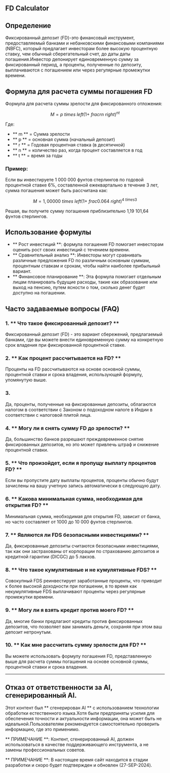 ## FD Calculator

## Определение
Фиксированный депозит (FD)-это финансовый инструмент, предоставляемый банками и небанковскими финансовыми компаниями (NBFC), который предлагает инвесторам более высокую процентную ставку, чем обычный сберегательный счет, до даты даты погашения.Инвестор депонирует единовременную сумму за фиксированный период, а проценты, полученные по депозиту, выплачиваются с погашением или через регулярные промежутки времени.

## Формула для расчета суммы погашения FD

Формула для расчета суммы зрелости для фиксированного отложения:

$$
M = p \ times \ left (1 + \ frac {r} {n} \ right)^{nt}
$$

Где:
- ** m ** = Сумма зрелости
- ** p ** = основная сумма (начальный депозит)
- ** r ** = Годовая процентная ставка (в десятичной)
- ** n ** = количество раз, когда процент составляется в год
- ** t ** = время за годы

### Пример:

Если вы инвестируете 1 000 000 фунтов стерлингов по годовой процентной ставке 6%, составленной ежеквартально в течение 3 лет, сумма погашения может быть рассчитана как:

$$
M = 1,00 000 \ times \ left (1 + \ frac {0.06} {4} \ right)^{4 \ times 3}
$$

Решая, вы получите сумму погашения приблизительно 1,19 101,64 фунтов стерлингов.

## Использование формулы

- ** Рост инвестиций **: формула погашения FD помогает инвесторам оценить рост своих инвестиций с течением времени.
- ** Сравнительный анализ **: Инвесторы могут сравнивать различные предложения FD по различным основным суммам, процентным ставкам и срокам, чтобы найти наиболее прибыльный вариант.
- ** Финансовое планирование **: Эта формула помогает отдельным лицам планировать будущие расходы, такие как образование или выход на пенсию, путем ясности о том, сколько денег будет доступно на погашении.

## Часто задаваемые вопросы (FAQ)

### 1. ** Что такое фиксированный депозит? **
Фиксированный депозит (FD) - это вариант сбережений, предлагаемый банками, где вы можете внести единовременную сумму на конкретную срок владения при фиксированной процентной ставке.

### 2. ** Как процент рассчитывается на FD? **
Проценты на FD рассчитываются на основе основной суммы, процентной ставки и срока владения, использующей формулу, упомянутую выше.

### 3.
Да, проценты, полученные на фиксированные депозиты, облагаются налогом в соответствии с Законом о подоходном налоге в Индии в соответствии с налоговой плитой лица.

### 4. ** Могу ли я снять сумму FD до зрелости? **
Да, большинство банков разрешают преждевременное снятие фиксированных депозитов, но это может привлечь штраф и снижение процентной ставки.

### 5. ** Что произойдет, если я пропущу выплату процентов FD? **
Если вы пропустите дату выплаты процентов, проценты обычно будут зачислены на вашу учетную запись автоматически в следующую дату.

### 6. ** Какова минимальная сумма, необходимая для открытия FD? **
Минимальная сумма, необходимая для открытия FD, зависит от банка, но часто составляет от 1000 до 10 000 фунтов стерлингов.

### 7. ** Являются ли FDS безопасными инвестициями? **
Да, фиксированные депозиты считаются безопасными инвестициями, так как они застрахованы от корпорации по страхованию депозитов и кредитной гарантии (DICGC) до 5 лакхов.

### 8. ** Что такое кумулятивные и не кумулятивные FDS? **
Совокупный FDS реинвестирует заработанные проценты, что приводит к более высокой доходности при погашении, в то время как некумулятивные FDS выплачивают проценты через регулярные промежутки времени.

### 9. ** Могу ли я взять кредит против моего FD? **
Да, многие банки предлагают кредиты против фиксированных депозитов, что позволяет вам занимать деньги, сохраняя при этом ваш депозит нетронутым.

### 10. ** Как мне рассчитать сумму зрелости для FD? **
Вы можете использовать формулу погашения FD, представленную выше для расчета суммы погашения на основе основной суммы, процентной ставки и срока владения.

---
## Отказ от ответственности за AI, сгенерированный AI.

Этот контент был ** сгенерирован AI ** с использованием технологии обработки естественного языка.Хотя были предприняты усилия для обеспечения точности и актуальности информации, она может быть не идеальной.Пользователям рекомендуется самостоятельно проверить информацию, где это применимо.

** ПРИМЕЧАНИЕ **: Контент, сгенерированный AI, должен использоваться в качестве поддерживающего инструмента, а не замены профессиональных советов.

** ПРИМЕЧАНИЕ **: В настоящее время сайт находится в стадии разработки и скоро будет подтвержден и обновлен (27-SEP-2024).